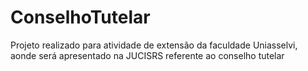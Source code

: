 # ConselhoTutelar
Projeto realizado para atividade de extensão da faculdade Uniasselvi, aonde será apresentado na JUCISRS referente ao conselho tutelar 
